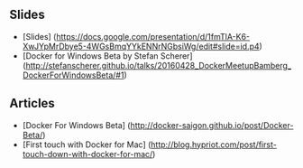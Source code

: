 ## Slides

- [Slides] (https://docs.google.com/presentation/d/1fmTlA-K6-XwJYpMrDbye5-4WGsBmqYYkENNrNGbsiWg/edit#slide=id.p4)
- [Docker for Windows Beta by Stefan Scherer] (http://stefanscherer.github.io/talks/20160428_DockerMeetupBamberg_DockerForWindowsBeta/#1)

## Articles

- [Docker For Windows Beta] (http://docker-saigon.github.io/post/Docker-Beta/)
- [First touch with Docker for Mac] (http://blog.hypriot.com/post/first-touch-down-with-docker-for-mac/)
